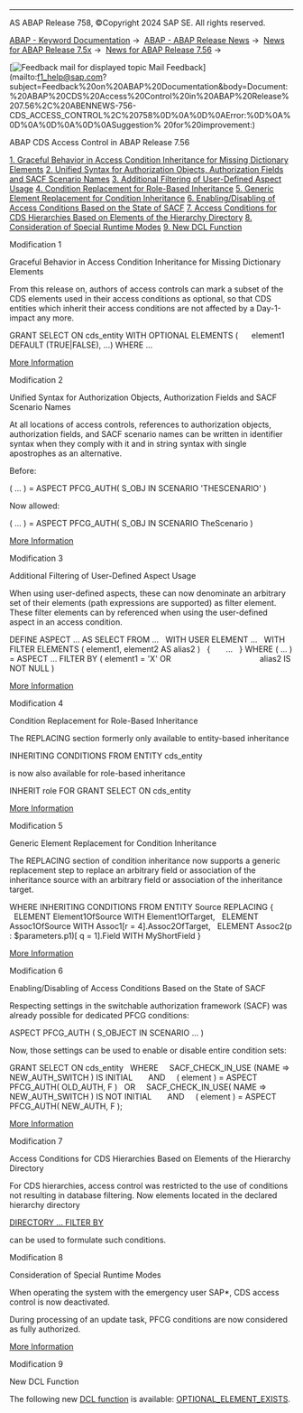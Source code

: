   

* * *

AS ABAP Release 758, ©Copyright 2024 SAP SE. All rights reserved.

[ABAP - Keyword Documentation](https://help.sap.com/doc/abapdocu_latest_index_htm/latest/en-US/abenabap.htm) →  [ABAP - ABAP Release News](https://help.sap.com/doc/abapdocu_latest_index_htm/latest/en-US/abennews.htm) →  [News for ABAP Release 7.5x](https://help.sap.com/doc/abapdocu_latest_index_htm/latest/en-US/abennews-75.htm) →  [News for ABAP Release 7.56](https://help.sap.com/doc/abapdocu_latest_index_htm/latest/en-US/abennews-756.htm) → 

 [![](Mail.gif?object=Mail.gif "Feedback mail for displayed topic") Mail Feedback](mailto:f1_help@sap.com?subject=Feedback%20on%20ABAP%20Documentation&body=Document:%20ABAP%20CDS%20Access%20Control%20in%20ABAP%20Release%207.56%2C%20ABENNEWS-756-CDS_ACCESS_CONTROL%2C%20758%0D%0A%0D%0AError:%0D%0A%0D%0A%0D%0A%0D%0ASuggestion%
20for%20improvement:)

ABAP CDS Access Control in ABAP Release 7.56

[1\. Graceful Behavior in Access Condition Inheritance for Missing Dictionary Elements](#!ABAP_MODIFICATION_1@1@)
[2\. Unified Syntax for Authorization Objects, Authorization Fields and SACF Scenario Names](#!ABAP_MODIFICATION_2@2@)
[3\. Additional Filtering of User-Defined Aspect Usage](#!ABAP_MODIFICATION_3@3@)
[4\. Condition Replacement for Role-Based Inheritance](#!ABAP_MODIFICATION_4@4@)
[5\. Generic Element Replacement for Condition Inheritance](#!ABAP_MODIFICATION_5@5@)
[6\. Enabling/Disabling of Access Conditions Based on the State of SACF](#!ABAP_MODIFICATION_6@6@)
[7\. Access Conditions for CDS Hierarchies Based on Elements of the Hierarchy Directory](#!ABAP_MODIFICATION_7@7@)
[8\. Consideration of Special Runtime Modes](#!ABAP_MODIFICATION_8@8@)
[9\. New DCL Function](#!ABAP_MODIFICATION_9@9@)

Modification 1   

Graceful Behavior in Access Condition Inheritance for Missing Dictionary Elements

From this release on, authors of access controls can mark a subset of the CDS elements used in their access conditions as optional, so that CDS entities which inherit their access conditions are not affected by a Day-1-impact any more.

GRANT SELECT ON cds\_entity WITH OPTIONAL ELEMENTS (
     element1 DEFAULT (TRUE|FALSE), ...) WHERE ...

[More Information](https://help.sap.com/doc/abapdocu_latest_index_htm/latest/en-US/abencds_dcl_role_cond_rule.htm)

Modification 2   

Unified Syntax for Authorization Objects, Authorization Fields and SACF Scenario Names

At all locations of access controls, references to authorization objects, authorization fields, and SACF scenario names can be written in identifier syntax when they comply with it and in string syntax with single apostrophes as an alternative.

Before:

( ... ) = ASPECT PFCG\_AUTH( S\_OBJ IN SCENARIO 'THESCENARIO' )

Now allowed:

( ... ) = ASPECT PFCG\_AUTH( S\_OBJ IN SCENARIO TheScenario )

[More Information](https://help.sap.com/doc/abapdocu_latest_index_htm/latest/en-US/abencds_f1_define_role.htm)

Modification 3   

Additional Filtering of User-Defined Aspect Usage

When using user-defined aspects, these can now denominate an arbitrary set of their elements (path expressions are supported) as filter element. These filter elements can by referenced when using the user-defined aspect in an access condition.

DEFINE ASPECT ... AS SELECT FROM ...
  WITH USER ELEMENT ...
  WITH FILTER ELEMENTS ( element1, element2 AS alias2 )
  {
      ...
  }
WHERE ( ... ) = ASPECT ... FILTER BY ( element1 = 'X' OR
                                       alias2 IS NOT NULL )

[More Information](https://help.sap.com/doc/abapdocu_latest_index_htm/latest/en-US/abencds_f1_cond_aspect.htm)

Modification 4   

Condition Replacement for Role-Based Inheritance

The REPLACING section formerly only available to entity-based inheritance

INHERITING CONDITIONS FROM ENTITY cds\_entity

is now also available for role-based inheritance

INHERIT role FOR GRANT SELECT ON cds\_entity

[More Information](https://help.sap.com/doc/abapdocu_latest_index_htm/latest/en-US/abencds_f1_cond_inherit.htm)

Modification 5   

Generic Element Replacement for Condition Inheritance

The REPLACING section of condition inheritance now supports a generic replacement step to replace an arbitrary field or association of the inheritance source with an arbitrary field or association of the inheritance target.

WHERE INHERITING CONDITIONS FROM ENTITY Source REPLACING {
  ELEMENT Element1OfSource WITH Element1OfTarget,
  ELEMENT Assoc1OfSource WITH Assoc1\[r = 4\].Assoc2OfTarget,
  ELEMENT Assoc2(p : $parameters.p1)\[ q = 1\].Field WITH MyShortField }

[More Information](https://help.sap.com/doc/abapdocu_latest_index_htm/latest/en-US/abencds_f1_cond_inherit_replacing.htm)

Modification 6   

Enabling/Disabling of Access Conditions Based on the State of SACF

Respecting settings in the switchable authorization framework (SACF) was already possible for dedicated PFCG conditions:

ASPECT PFCG\_AUTH ( S\_OBJECT IN SCENARIO ... )

Now, those settings can be used to enable or disable entire condition sets:

GRANT SELECT ON cds\_entity
  WHERE
    SACF\_CHECK\_IN\_USE (NAME => NEW\_AUTH\_SWITCH ) IS INITIAL
      AND
    ( element ) = ASPECT PFCG\_AUTH( OLD\_AUTH, F )
  OR
    SACF\_CHECK\_IN\_USE( NAME => NEW\_AUTH\_SWITCH ) IS NOT INITIAL
      AND
    ( element ) = ASPECT PFCG\_AUTH( NEW\_AUTH, F );

[More Information](https://help.sap.com/doc/abapdocu_latest_index_htm/latest/en-US/abencds_f1_dcl_function.htm)

Modification 7   

Access Conditions for CDS Hierarchies Based on Elements of the Hierarchy Directory

For CDS hierarchies, access control was restricted to the use of conditions not resulting in database filtering. Now elements located in the declared hierarchy directory

[DIRECTORY ... FILTER BY](abencds_f1_define_hierarchy.htm#!ABAP_ADDITION_4@4@)

can be used to formulate such conditions.

Modification 8   

Consideration of Special Runtime Modes

When operating the system with the emergency user SAP\*, CDS access control is now deactivated.

During processing of an update task, PFCG conditions are now considered as fully authorized.

[More Information](https://help.sap.com/doc/abapdocu_latest_index_htm/latest/en-US/abenauthority_during_update.htm)

Modification 9   

New DCL Function

The following new [DCL function](https://help.sap.com/doc/abapdocu_latest_index_htm/latest/en-US/abencds_f1_dcl_function.htm) is available: [OPTIONAL\_ELEMENT\_EXISTS](https://help.sap.com/doc/abapdocu_latest_index_htm/latest/en-US/abencds_f1_dcl_function.htm).